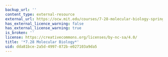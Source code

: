 ```yaml
---
backup_url: ''
content_type: external-resource
external_url: https://ocw.mit.edu/courses/7-28-molecular-biology-spring-2005
has_external_licence_warning: false
has_external_license_warning: true
is_broken: ''
license: https://creativecommons.org/licenses/by-nc-sa/4.0/
title: '*7.28 Molecular Biology*'
uid: dda81bce-2a5d-4997-872b-e027103a9da5
---
```

